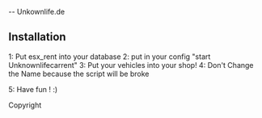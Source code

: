 -- Unkownlife.de


## Installation

1: Put esx_rent into your database
2: put in your config "start Unknownlifecarrent"
3: Put your vehicles into your shop!
4: Don't Change the Name because the script will be broke

5: Have fun ! :)

Copyright
